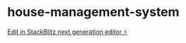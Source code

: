 # house-management-system

[Edit in StackBlitz next generation editor ⚡️](https://stackblitz.com/~/github.com/Thiararapeter/house-management-system)